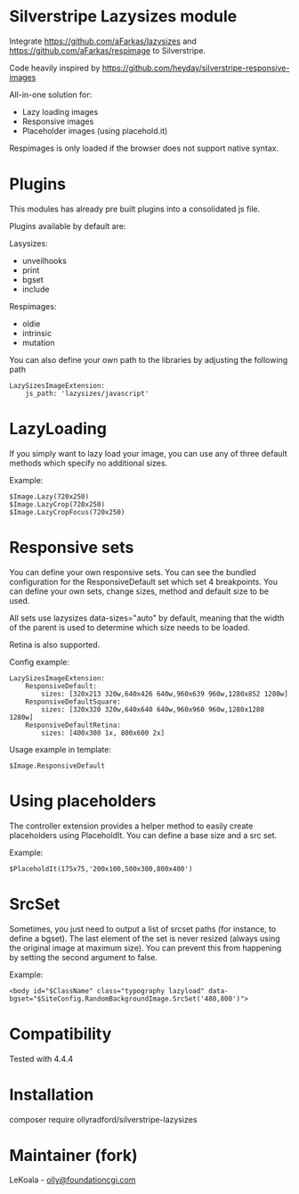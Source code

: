 Silverstripe Lazysizes module
==================
Integrate https://github.com/aFarkas/lazysizes and https://github.com/aFarkas/respimage
to Silverstripe.

Code heavily inspired by https://github.com/heyday/silverstripe-responsive-images

All-in-one solution for:
- Lazy loading images
- Responsive images
- Placeholder images (using placehold.it)

Respimages is only loaded if the browser does not support native syntax.

Plugins
==================
This modules has already pre built plugins into a consolidated js file.

Plugins available by default are:

Lasysizes:
- unveilhooks
- print
- bgset
- include

Respimages:
- oldie
- intrinsic
- mutation

You can also define your own path to the libraries by adjusting the following path

	LazySizesImageExtension:
		js_path: 'lazysizes/javascript'

LazyLoading
==================

If you simply want to lazy load your image, you can use any of three default
methods which specify no additional sizes.

Example:

	$Image.Lazy(720x250)
	$Image.LazyCrop(720x250)
	$Image.LazyCropFocus(720x250)

Responsive sets
==================

You can define your own responsive sets. You can see the bundled configuration
for the ResponsiveDefault set which set 4 breakpoints.
You can define your own sets, change sizes, method and default size to be used.

All sets use lazysizes data-sizes="auto" by default, meaning that the width
of the parent is used to determine which size needs to be loaded.

Retina is also supported.

Config example:

	LazySizesImageExtension:
		ResponsiveDefault:
			sizes: [320x213 320w,640x426 640w,960x639 960w,1280x852 1280w]
		ResponsiveDefaultSquare:
			sizes: [320x320 320w,640x640 640w,960x960 960w,1280x1280 1280w]
		ResponsiveDefaultRetina:
			sizes: [400x300 1x, 800x600 2x]

Usage example in template:

	$Image.ResponsiveDefault

Using placeholders
==================

The controller extension provides a helper method to easily create placeholders
using PlaceholdIt. You can define a base size and a src set.

Example:

	$PlaceholdIt(175x75,'200x100,500x300,800x400')

SrcSet
==================

Sometimes, you just need to output a list of srcset paths (for instance, to define
a bgset). The last element of the set is never resized (always using the original image at maximum size).
You can prevent this from happening by setting the second argument to false.

Example:

	<body id="$ClassName" class="typography lazyload" data-bgset="$SiteConfig.RandomBackgroundImage.SrcSet('480,800')">

Compatibility
==================
Tested with 4.4.4

Installation
==================

composer require ollyradford/silverstripe-lazysizes

Maintainer (fork)
==================
LeKoala - olly@foundationcgi.com
